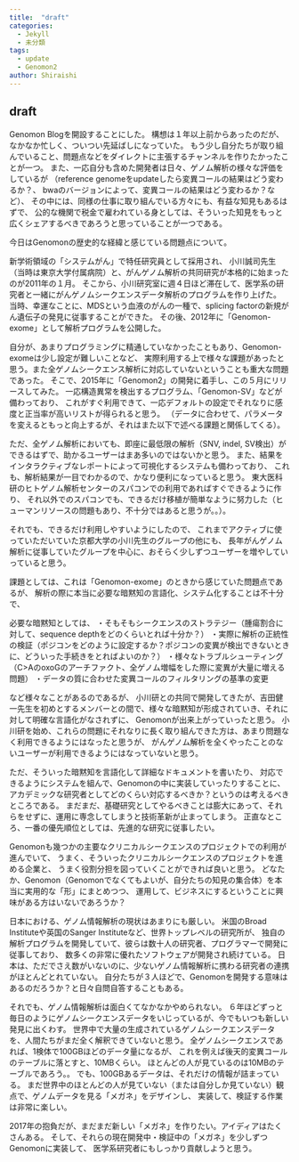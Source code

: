 ```yaml
---
title:  "draft"
categories: 
  - Jekyll
  - 未分類
tags:
  - update
  - Genomon2
author: Shiraishi
---
```


## draft

Genomon Blogを開設することにした。
構想は１年以上前からあったのだが、なかなか忙しく、ついつい先延ばしになっていた。
もう少し自分たちが取り組んでいること、問題点などをダイレクトに主張するチャンネルを作りたかったことが一つ。
また、一応自分も含めた開発者は日々、ゲノム解析の様々な評価をしているが
（reference genomeをupdateしたら変異コールの結果はどう変わるか？、
bwaのバージョンによって、変異コールの結果はどう変わるか？など）、
その中には、同様の仕事に取り組んでいる方々にも、有益な知見もあるはずで、
公的な機関で税金で雇われている身としては、そういった知見をもっと広くシェアするべきであろうと思っていることが一つである。


今日はGenomonの歴史的な経緯と感じている問題点について。

新学術領域の「システムがん」で特任研究員として採用され、
小川誠司先生（当時は東京大学付属病院）と、がんゲノム解析の共同研究が本格的に始まったのが2011年の１月。
そこから、小川研究室に週４日ほど滞在して、医学系の研究者と一緒にがんゲノムシークエンスデータ解析のプログラムを作り上げた。
当時、幸運なことに、MDSという血液のがんの一種で、splicing factorの新規がん遺伝子の発見に従事することができた。
その後、2012年に「Genomon-exome」として解析プログラムを公開した。

自分が、あまりプログラミングに精通していなかったこともあり、Genomon-exomeは少し設定が難しいことなど、
実際利用する上で様々な課題があったと思う。また全ゲノムシークエンス解析に対応していないということも重大な問題であった。
そこで、2015年に「Genomon2」の開発に着手し、この５月にリリースしてみた。
一応構造異常を検出するプログラム、「Genomon-SV」などが備わっており、
これがすぐ利用できて、一応デフォルトの設定でそれなりに感度と正当率が高いリストが得られると思う。
（データに合わせて、パラメータを変えるともっと向上するが、それはまた以下で述べる課題と関係してくる）。

ただ、全ゲノム解析においても、即座に最低限の解析（SNV, indel, SV検出）ができるはずで、助かるユーザーはまあ多いのではないかと思う。
また、結果をインタラクティブなレポートによって可視化するシステムも備わっており、
これも、解析結果が一目でわかるので、かなり便利になっていると思う。
東大医科研のヒトゲノム解析センターのスパコンでの利用であればすぐできるように作り、
それ以外でのスパコンでも、できるだけ移植が簡単なように努力した（ヒューマンリソースの問題もあり、不十分ではあると思うが。。）。

それでも、できるだけ利用しやすいようにしたので、
これまでアクティブに使っていただいていた京都大学の小川先生のグループの他にも、
長年がんゲノム解析に従事していたグループを中心に、おそらく少しずつユーザーを増やしていっていると思う。


課題としては、これは「Genomon-exome」のときから感じていた問題点であるが、
解析の際に本当に必要な暗黙知の言語化、システム化することは不十分で、

必要な暗黙知としては、
・そもそもシークエンスのストラテジー（腫瘍割合に対して、sequence depthをどのくらいとれば十分か？）
・実際に解析の正統性の検証（ポジコンをどのように設定するか？ポジコンの変異が検出できないときに、どういった手続きをとればよいのか？）
・様々なトラブルシューティング（C>AのoxoGのアーチファクト、全ゲノム増幅をした際に変異が大量に増える問題）
・データの質に合わせた変異コールのフィルタリングの基準の変更

など様々なことがあるのであるが、
小川研との共同で開発してきたが、吉田健一先生を初めとするメンバーとの間で、様々な暗黙知が形成されていき、それに対して明確な言語化がなされずに、
Genomonが出来上がっていったと思う。
小川研を始め、これらの問題にそれなりに長く取り組んできた方は、あまり問題なく利用できるようにはなったと思うが、
がんゲノム解析を全くやったことのないユーザーが利用できるようにはなっていないと思う。

ただ、そういった暗黙知を言語化して詳細なドキュメントを書いたり、
対応できるようにシステムを組んで、Genomonの中に実装していったりすることに、
アカデミックな研究者としてどのくらい対応するべきか？というのは考えるべきところである。
まだまだ、基礎研究としてやるべきことは膨大にあって、それらをせずに、運用に専念してしまうと技術革新が止まってしまう。
正直なところ、一番の優先順位としては、先進的な研究に従事したい。


Genomonも幾つかの主要なクリニカルシークエンスのプロジェクトでの利用が進んでいて、
うまく、そういったクリニカルシークエンスのプロジェクトを進める企業と、
うまく役割分担を図っていくことができれば良いと思う。
どなたか、Genomon（Genomonでなくてもよいが、自分たちの知見の集合体）を本当に実用的な「形」にまとめつつ、
運用して、ビジネスにするということに興味がある方はいないであろうか？


日本における、ゲノム情報解析の現状はあまりにも厳しい。
米国のBroad Instituteや英国のSanger Instituteなど、世界トップレベルの研究所が、
独自の解析プログラムを開発していて、彼らは数十人の研究者、プログラマーで開発に従事しており、
数多くの非常に優れたソフトウェアが開発され続けている。
日本は、ただでさえ数がいないのに、少ないゲノム情報解析に携わる研究者の連携がほとんどとれていない。
自分たちが３人ほどで、Genomonを開発する意味はあるのだろうか？と日々自問自答することもある。

それでも、ゲノム情報解析は面白くてなかなかやめられない。
６年ほどずっと毎日のようにゲノムシークエンスデータをいじっているが、今でもいつも新しい発見に出くわす。
世界中で大量の生成されているゲノムシークエンスデータを、人間たちがまだ全く解釈できていないと思う。
全ゲノムシークエンスであれば、1検体で100GBほどのデータ量になるが、
これを例えば後天的変異コールのテーブルに落とすと、10MBくらい。
ほとんどの人が見ているのは10MBのテーブルであろう。。
でも、100GBあるデータは、それだけの情報が詰まっている。
まだ世界中のほとんどの人が見ていない（または自分しか見ていない）観点で、ゲノムデータを見る「メガネ」をデザインし、
実装して、検証する作業は非常に楽しい。

2017年の抱負だが、まだまだ新しい「メガネ」を作りたい。アイディアはたくさんある。
そして、それらの現在開発中・検証中の「メガネ」を少しずつGenomonに実装して、
医学系研究者にもしっかり貢献しようと思う。

